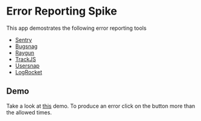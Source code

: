 # Error Reporting Spike

This app demostrates the following error reporting tools

- [Sentry](https://sentry.io)
- [Bugsnag](https://www.bugsnag.com/platforms/javascript)
- [Raygun](https://raygun.com)
- [TrackJS](https://trackjs.com)
- [Usersnap](https://usersnap.com)
- [LogRocket](https://logrocket.com)

## Demo

Take a look at [this](https://aiosifelisl1.github.io/error-reporting-spike/) demo. To produce an error click on the button more than the allowed times.
